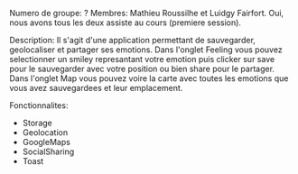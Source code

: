 Numero de groupe: ?
Membres: Mathieu Roussilhe et Luidgy Fairfort.
Oui, nous avons tous les deux assiste au cours (premiere session).

Description: Il s'agit d'une application permettant de sauvegarder, geolocaliser et partager ses emotions.
Dans l'onglet Feeling vous pouvez selectionner un smiley represantant votre emotion puis clicker sur save pour le sauvegarder avec votre position ou bien share pour le partager.
Dans l'onglet Map vous pouvez voire la carte avec toutes les emotions que vous avez sauvegardees et leur emplacement.

Fonctionnalites:
- Storage
- Geolocation
- GoogleMaps
- SocialSharing
- Toast
